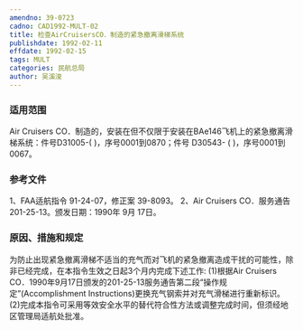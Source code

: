 ```yaml
---
amendno: 39-0723
cadno: CAD1992-MULT-02
title: 检查AirCruisersCO．制造的紧急撤离滑梯系统
publishdate: 1992-02-11
effdate: 1992-02-15
tags: MULT
categories: 民航总局
author: 吴溪浚
---
```


### 适用范围 
Air Cruisers CO．制造的，安装在但不仅限于安装在BAe146飞机上的紧急撤离滑梯系统：件号D31005-( )，序号0001到0870；件号 D30543- ( )，序号0001到0067。

<!--more-->
### 参考文件
1、FAA适航指令 91-24-07，修正案 39-8093。
 2、Air Cruisers CO．服务通告 201-25-13。颁发日期：1990年 9月 17日。

### 原因、措施和规定 
为防止出现紧急撤离滑梯不适当的充气而对飞机的紧急撤离造成干扰的可能性，除非已经完成，在本指令生效之日起3个月内完成下述工作: 
    (1)根据Air Cruisers CO．1990年9月17日颁发的201-25-13服务通告第二段“操作规定”(Accomplishment Instructions)更换充气钢索并对充气滑梯进行重新标识。 
    (2)完成本指令可采用等效安全水平的替代符合性方法或调整完成时间，但须经地区管理局适航处批准。

       
